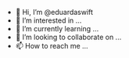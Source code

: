 - 👋 Hi, I’m @eduardaswift
- 👀 I’m interested in ...
- 🌱 I’m currently learning ...
- 💞️ I’m looking to collaborate on ...
- 📫 How to reach me ...

<!---
eduardaswift/eduardaswift is a ✨ special ✨ repository because its `README.md` (this file) appears on your GitHub profile.
You can click the Preview link to take a look at your changes.
--->
